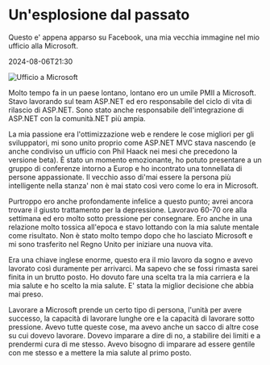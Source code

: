 # Un'esplosione dal passato

Questo e' appena apparso su Facebook, una mia vecchia immagine nel mio ufficio alla Microsoft.

<!--category-- Microsoft -->
<datetime class="hidden">2024-08-06T21:30</datetime>

![Ufficio a Microsoft](microsoft_office.jpg?width=500&format=webp&quality=80)

Molto tempo fa in un paese lontano, lontano ero un umile PMII a Microsoft. Stavo lavorando sul team ASP.NET ed ero responsabile del ciclo di vita di rilascio di ASP.NET. Sono stato anche responsabile dell'integrazione di ASP.NET con la comunità.NET più ampia.

La mia passione era l'ottimizzazione web e rendere le cose migliori per gli sviluppatori, mi sono unito proprio come ASP.NET MVC stava nascendo (e anche condiviso un ufficio con Phil Haack nei mesi che precedono la versione beta). È stato un momento emozionante, ho potuto presentare a un gruppo di conferenze intorno a Europ e ho incontrato una tonnellata di persone appassionate. Il vecchio asso di'mai essere la persona più intelligente nella stanza' non è mai stato così vero come lo era in Microsoft.

Purtroppo ero anche profondamente infelice a questo punto; avrei ancora trovare il giusto trattamento per la depressione. Lavoravo 60-70 ore alla settimana ed ero molto sotto pressione per consegnare. Ero anche in una relazione molto tossica all'epoca e stavo lottando con la mia salute mentale come risultato. Non è stato molto tempo dopo che ho lasciato Microsoft e mi sono trasferito nel Regno Unito per iniziare una nuova vita.

Era una chiave inglese enorme, questo era il mio lavoro da sogno e avevo lavorato così duramente per arrivarci. Ma sapevo che se fossi rimasta sarei finita in un brutto posto. Ho dovuto fare una scelta tra la mia carriera e la mia salute e ho scelto la mia salute. E' stata la miglior decisione che abbia mai preso.

Lavorare a Microsoft prende un certo tipo di persona, l'unità per avere successo, la capacità di lavorare lunghe ore e la capacità di lavorare sotto pressione. Avevo tutte queste cose, ma avevo anche un sacco di altre cose su cui dovevo lavorare. Dovevo imparare a dire di no, a stabilire dei limiti e a prendermi cura di me stesso. Avevo bisogno di imparare ad essere gentile con me stesso e a mettere la mia salute al primo posto.
